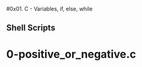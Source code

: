 
#0x01. C - Variables, if, else, while

## Shell Scripts


0-positive_or_negative.c
==========================
